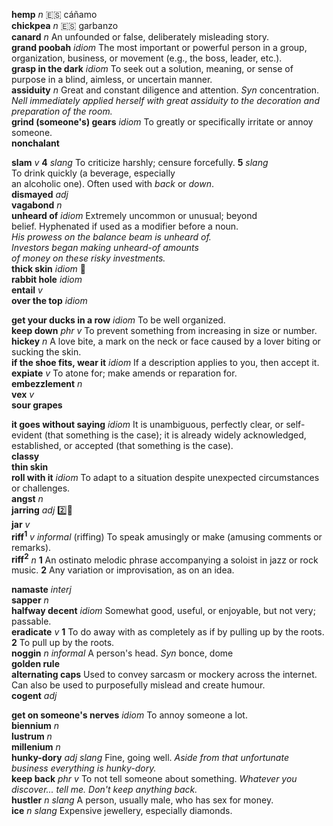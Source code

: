 
__hemp__ _n_ :es: cáñamo  
__chickpea__ _n_ :es: garbanzo  
__canard__ _n_ An unfounded or false, deliberately misleading story.  
__grand poobah__ _idiom_ The most important or powerful person in a group, organization, business, or movement (e.g., the boss, leader, etc.).  
__grasp in the dark__ _idiom_ To seek out a solution, meaning, or sense of purpose in a blind, aimless, or uncertain manner.  
__assiduity__ _n_ Great and constant diligence and attention. _Syn_ concentration. _Nell immediately applied herself with great assiduity to the decoration and preparation of the room._  
__grind (someone's) gears__ _idiom_ To greatly or specifically irritate or annoy someone.  
__nonchalant__  

__slam__ _v_ __4__ _slang_ To criticize harshly; censure forcefully. __5__ _slang_ To drink quickly (a beverage, especially an alcoholic one). Often used with _back_ or _down_.  
__dismayed__ _adj_  
__vagabond__ _n_  
__unheard of__ _idiom_ Extremely uncommon or unusual; beyond belief. Hyphenated if used as a modifier before a noun. _His prowess on the balance beam is unheard of._ _Investors began making unheard-of amounts of money on these risky investments._  
__thick skin__ _idiom_ :dart:  
__rabbit hole__ _idiom_  
__entail__ _v_  
__over the top__ _idiom_  

__get your ducks in a row__ _idiom_ To be well organized.  
__keep down__ _phr v_ To prevent something from increasing in size or number.  
__hickey__ _n_ A love bite, a mark on the neck or face caused by a lover biting or sucking the skin.  
__if the shoe fits, wear it__ _idiom_ If a description applies to you, then accept it.  
__expiate__ _v_ To atone for; make amends or reparation for.  
__embezzlement__ _n_  
__vex__ _v_  
__sour grapes__  

__it goes without saying__ _idiom_ It is unambiguous, perfectly clear, or self-evident (that something is the case); it is already widely acknowledged, established, or accepted (that something is the case).  
__classy__  
__thin skin__  
__roll with it__ _idiom_ To adapt to a situation despite unexpected circumstances or challenges.  
__angst__ _n_  
__jarring__ _adj_ :two::hammer:  
__jar__ _v_  
__riff<sup>1</sup>__ _v_ _informal_ (riffing) To speak amusingly or make (amusing comments or remarks).  
__riff<sup>2</sup>__ _n_ __1__ An ostinato melodic phrase accompanying a soloist in jazz or rock music. __2__ Any variation or improvisation, as on an idea.  

__namaste__ _interj_  
__sapper__ _n_  
__halfway decent__ _idiom_ Somewhat good, useful, or enjoyable, but not very; passable.  
__eradicate__ _v_ __1__ To do away with as completely as if by pulling up by the roots. __2__ To pull up by the roots.  
__noggin__ _n informal_ A person's head. _Syn_ bonce, dome  
__golden rule__  
__alternating caps__ Used to convey sarcasm or mockery across the internet. Can also be used to purposefully mislead and create humour.  
__cogent__ _adj_  

__get on someone's nerves__ _idiom_ To annoy someone a lot.  
__biennium__ _n_  
__lustrum__ _n_  
__millenium__ _n_  
__hunky-dory__ _adj slang_ Fine, going well. _Aside from that unfortunate business everything is hunky-dory._  
__keep back__ _phr v_ To not tell someone about something. _Whatever you discover... tell me. Don't keep anything back._  
__hustler__ _n slang_ A person, usually male, who has sex for money.  
__ice__ _n slang_ Expensive jewellery, especially diamonds.  
